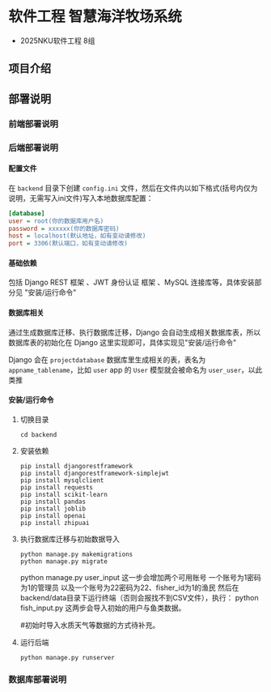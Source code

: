# 软件工程 智慧海洋牧场系统

- 2025NKU软件工程 8组

## 项目介绍

## 部署说明

### 前端部署说明

### 后端部署说明

#### 配置文件

在 `backend` 目录下创建 `config.ini` 文件，然后在文件内以如下格式(括号内仅为说明，无需写入ini文件)写入本地数据库配置：

```ini
[database]
user = root(你的数据库用户名)
password = xxxxxx(你的数据库密码)
host = localhost(默认地址，如有变动请修改)
port = 3306(默认端口，如有变动请修改)
```

#### 基础依赖

包括 Django REST 框架 、JWT 身份认证 框架 、MySQL 连接库等，具体安装部分见 "安装/运行命令"

#### 数据库相关

通过生成数据库迁移、执行数据库迁移，Django 会自动生成相关数据库表，所以数据库表的初始化在 Django 这里实现即可，具体实现见"安装/运行命令"

Django 会在 `projectdatabase` 数据库里生成相关的表，表名为 `appname_tablename`，比如 `user` app 的 `User` 模型就会被命名为 `user_user`，以此类推

#### 安装/运行命令

1. 切换目录

    ```shell
    cd backend
    ```

2. 安装依赖

    ```shell
    pip install djangorestframework
    pip install djangorestframework-simplejwt
    pip install mysqlclient
    pip install requests
    pip install scikit-learn
    pip install pandas
    pip install joblib
    pip install openai
    pip install zhipuai
    ```

3. 执行数据库迁移与初始数据导入

    ```shell
    python manage.py makemigrations
    python manage.py migrate
    ```
    python manage.py user_input 这一步会增加两个可用账号 一个账号为1密码为1的管理员 以及一个账号为22密码为22、fisher_id为1的渔民
    然后在backend/data目录下运行终端（否则会报找不到CSV文件），执行：
    python fish_input.py  这两步会导入初始的用户与鱼类数据。
    
    #初始时导入水质天气等数据的方式待补充。


4. 运行后端

    ```shell
    python manage.py runserver
    ```

### 数据库部署说明
